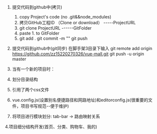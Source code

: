 1. 提交代码到github中(拷贝)
   1. copy Project's code (no .git&&node_modules)
   2. 拷贝GitHub工程ID  （Clone or download） -----ProjectURL
   3. git clone ProjectURL   ------GitFolder
   4. paste 1. to GitFolder
   5. git add .
      git commit -m ""
      git push
2. 提交代码到github中(git同步)
   在脚手架3目录下输入
          git remote add origin https://github.com/zz15220270326/vue-mall.git
          git push -u origin master
3. 当有一个新的项目时：
  1. 划分目录结构

  2. 引用了两个css文件

  3. vue.config.js(设置别名便捷路径和网路地址)和editorconfig.js(很重要的文件，项目书写规范--便于维护)

  4. 将项目进行模块划分: tab-bar -> 路由映射关系

4.项目细分结构开发(首页、分类、购物车、我的)
